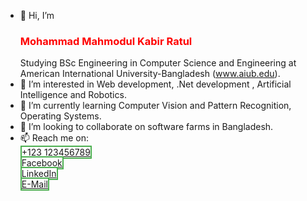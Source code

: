 - 👋 Hi, I’m <h3 style="color:red">Mohammad Mahmodul Kabir Ratul</h3>Studying BSc Engineering in Computer Science and Engineering at American International University-Bangladesh (www.aiub.edu).
- 👀 I’m interested in Web development, .Net development , Artificial Intelligence and Robotics.
- 🌱 I’m currently learning Computer Vision and Pattern Recognition, Operating Systems.
- 💞️ I’m looking to collaborate on software farms in Bangladesh.
- 📫 Reach me on: <br>
<span style = "background-color: white; color: black; border: 2px solid #4CAF50;"> <a href="tel:+123 123456789">+123 123456789</a></span><br>
<span style = "background-color: white; color: black; border: 2px solid #4CAF50;"> <a href="https://www.facebook.com/mahmodul.kabir.35/"> Facebook </a></span><br>
<span style = "background-color: white; color: black; border: 2px solid #4CAF50;"> <a href="https://www.linkedin.com/in/mohammad-mahmodul-kabir-ratul/"> LinkedIn </a></span><br>
<span style = "background-color: white; color: black; border: 2px solid #4CAF50;"> <a href="mailto:kratul60@gmail.com"> E-Mail </a></span>

<!---
MahmodulRatul/MahmodulRatul is a ✨ special ✨ repository because its `README.md` (this file) appears on your GitHub profile.
You can click the Preview link to take a look at your changes.
--->
